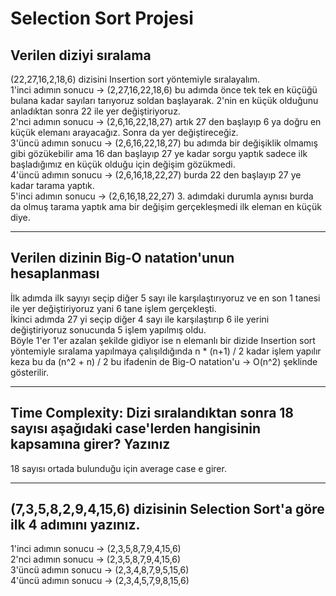 # Selection Sort Projesi
## Verilen diziyi sıralama
(22,27,16,2,18,6) dizisini Insertion sort yöntemiyle sıralayalım.   
1'inci adımın sonucu -> (2,27,16,22,18,6) bu adımda önce tek tek en küçüğü bulana kadar      sayıları tarıyoruz soldan başlayarak. 2'nin en küçük olduğunu anladıktan sonra 22 ile yer değiştiriyoruz.      
2'nci adımın sonucu ->  (2,6,16,22,18,27) artık 27 den başlayıp 6 ya doğru en küçük elemanı arayacağız. Sonra da yer değiştireceğiz.    
3'üncü adımın sonucu -> (2,6,16,22,18,27) bu adımda bir değişiklik olmamış gibi gözükebilir ama 16 dan başlayıp 27 ye kadar sorgu yaptık sadece ilk başladığımız en küçük olduğu için değişim gözükmedi.        
4'üncü adımın sonucu -> (2,6,16,18,22,27) burda 22 den başlayıp 27 ye kadar tarama yaptık.      
5'inci adımın sonucu -> (2,6,16,18,22,27) 3. adımdaki durumla aynısı burda da olmuş tarama yaptık ama bir değişim gerçekleşmedi ilk eleman en küçük diye.
***************
## Verilen dizinin Big-O natation'unun hesaplanması
İlk adımda ilk sayıyı seçip diğer 5 sayı ile karşılaştırıyoruz ve en son 1 tanesi ile yer değiştiriyoruz yani 6 tane işlem gerçekleşti.     
İkinci adımda 27 yi seçip diğer 4 sayı ile karşılaştırıp 6 ile yerini değiştiriyoruz sonucunda 5 işlem yapılmış oldu.           
Böyle 1'er 1'er azalan şekilde gidiyor ise n elemanlı bir dizide Insertion sort yöntemiyle sıralama yapılmaya çalışıldığında n * (n+1) / 2 kadar işlem yapılır keza bu da (n^2 + n) / 2 bu ifadenin de Big-O natation'u -> O(n^2) şeklinde gösterilir.
***************
## Time Complexity: Dizi sıralandıktan sonra 18 sayısı aşağıdaki case'lerden hangisinin kapsamına girer? Yazınız
18 sayısı ortada bulunduğu için average case e girer.
*****************************************
## (7,3,5,8,2,9,4,15,6) dizisinin Selection Sort'a göre ilk 4 adımını yazınız.
1'inci adımın sonucu -> (2,3,5,8,7,9,4,15,6)            
2'nci adımın sonucu ->  (2,3,5,8,7,9,4,15,6)            
3'üncü adımın sonucu -> (2,3,4,8,7,9,5,15,6)            
4'üncü adımın sonucu -> (2,3,4,5,7,9,8,15,6)            


